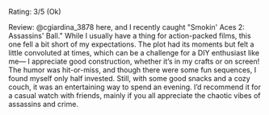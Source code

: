 Rating: 3/5 (Ok)

Review: @cgiardina_3878 here, and I recently caught "Smokin' Aces 2: Assassins' Ball." While I usually have a thing for action-packed films, this one fell a bit short of my expectations. The plot had its moments but felt a little convoluted at times, which can be a challenge for a DIY enthusiast like me— I appreciate good construction, whether it’s in my crafts or on screen! The humor was hit-or-miss, and though there were some fun sequences, I found myself only half invested. Still, with some good snacks and a cozy couch, it was an entertaining way to spend an evening. I’d recommend it for a casual watch with friends, mainly if you all appreciate the chaotic vibes of assassins and crime.